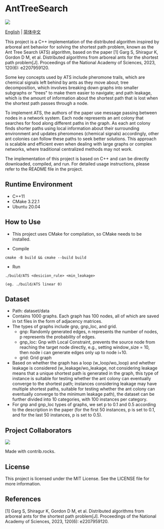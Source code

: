 # AntTreeSearch
![](https://img.shields.io/badge/Version-0.1-orange.svg)

[English](README-en.md) | [简体中文](README.md)

This project is a C++ implementation of the distributed algorithm inspired by arboreal ant behavior for solving the shortest path problem, known as the Ant Tree Search (ATS) algorithm, based on the paper [1] Garg S, Shiragur K, Gordon D M, et al. Distributed algorithms from arboreal ants for the shortest path problem[J]. Proceedings of the National Academy of Sciences, 2023, 120(6): e2207959120.

Some key concepts used by ATS include pheromone trails, which are chemical signals left behind by ants as they move about; tree decomposition, which involves breaking down graphs into smaller subgraphs or "trees" to make them easier to navigate; and path leakage, which is the amount of information about the shortest path that is lost when the shortest path passes through a node.

To implement ATS, the authors of the paper use message passing between nodes in a network system. Each node represents an ant colony that searches for food along different paths in the graph. As each ant colony finds shorter paths using local information about their surrounding environment and updates pheromones (chemical signals) accordingly, other ant colonies can follow these paths to seek better solutions. This approach is scalable and efficient even when dealing with large graphs or complex networks, where traditional centralized methods may not work.

The implementation of this project is based on C++ and can be directly downloaded, compiled, and run. For detailed usage instructions, please refer to the README file in the project.

## Runtime Environment
- C++11
- CMake 3.22.1
- Ubuntu 20.04

## How to Use
- This project uses CMake for compilation, so CMake needs to be installed.

- Compile
```
cmake -B build && cmake --build build
```

- Run
```
./build/ATS <desicion_rule> <min_leakage>

(eg. ./build/ATS linear 0)

```

## Dataset
- Path: dataset/data
- Contains 1000 graphs. Each graph has 100 nodes, all of which are saved in txt files in the form of adjacency matrices.
- The types of graphs include gnp, gnp_loc, and grid.
  - gnp: Randomly generated edges, n represents the number of nodes, p represents the probability of edges.
  - gnp_loc: Gnp with Local Constraint, prevents the source node from reaching the target node directly, e.g., setting window_size = 10, then node i can generate edges only up to node i+10.
  - grid: Grid graph
- Based on whether the graph has a loop (w_loop/wo_loop) and whether leakage is considered (w_leakage/wo_leakage, not considering leakage means that a unique shortest path is generated in the graph, this type of instance is suitable for testing whether the ant colony can eventually converge to the shortest path; instances considering leakage may have multiple shortest paths, suitable for testing whether the ant colony can eventually converge to the minimum leakage path), the dataset can be further divided into 10 categories, with 100 instances per category.
- For gnp and gnp_loc types of graphs, we set p to 0.1 and 0.5 according to the description in the paper (for the first 50 instances, p is set to 0.1, and for the last 50 instances, p is set to 0.5).

## Project Collaborators
<a href="https://github.com/PKUcoldkeyboard/AntTreeSearch/graphs/contributors">
<img src="https://contrib.rocks./image?repo=PKUcoldkeyboard/AntTreeSearch" />
</a>

Made with contrib.rocks.

## License
This project is licensed under the MIT License. See the LICENSE file for more information.

## References
[1] Garg S, Shiragur K, Gordon D M, et al. Distributed algorithms from arboreal ants for the shortest path problem[J]. Proceedings of the National Academy of Sciences, 2023, 120(6): e2207959120.